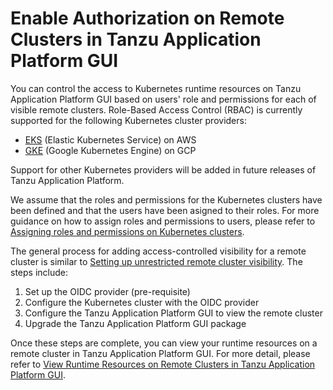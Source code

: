 # Enable Authorization on Remote Clusters in Tanzu Application Platform GUI

You can control the access to Kubernetes runtime resources on Tanzu Application Platform GUI based on users' role and permissions for each of visible remote clusters. Role-Based Access Control (RBAC) is currently supported for the following Kubernetes cluster providers:

- [EKS](./setup-tap-gui-rbac-eks.md) (Elastic Kubernetes Service) on AWS
- [GKE](./setup-tap-gui-rbac-gke.md) (Google Kubernetes Engine) on GCP

Support for other Kubernetes providers will be added in future releases of Tanzu Application Platform.

We assume that the roles and permissions for the Kubernetes clusters have been defined and that the users have been asigned to their roles. For more guidance on how to assign roles and permissions to users, please refer to [Assigning roles and permissions on Kubernetes clusters](./assigning-kubernetes-roles.md).

The general process for adding access-controlled visibility for a remote cluster is similar to [Setting up unrestricted remote cluster visibility](./../cluster-view-setup.md). The steps include:

1. Set up the OIDC provider (pre-requisite)
2. Configure the Kubernetes cluster with the OIDC provider
3. Configure the Tanzu Application Platform GUI to view the remote cluster
4. Upgrade the Tanzu Application Platform GUI package

Once these steps are complete, you can view your runtime resources on a remote cluster in Tanzu Application Platform GUI. For more detail, please refer to [View Runtime Resources on Remote Clusters in Tanzu Application Platform GUI](./view-resouces-rbac.md).